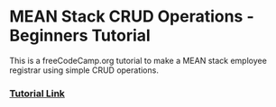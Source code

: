 # MEAN Stack CRUD Operations - Beginners Tutorial

This is a freeCodeCamp.org tutorial to make a MEAN stack employee registrar using simple CRUD operations.

### [Tutorial Link](https://youtu.be/fhRdqbEXp9Y?feature=shared)
